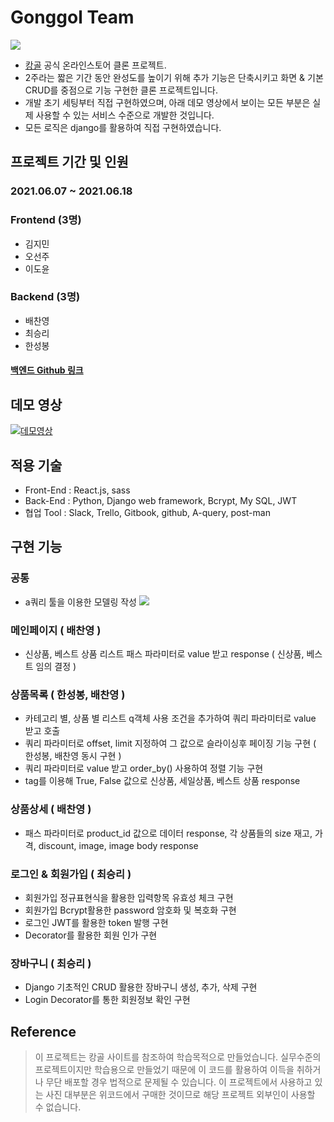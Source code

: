 # Gonggol Team
![](https://github.com/wecode-bootcamp-korea/21-1st-gonggol-frontend/blob/master/public/images/common/logo_tm.png?raw=true)
- [캉골](https://kangolkorea.com/) 공식 온라인스토어 클론 프로젝트.
- 2주라는 짧은 기간 동안 완성도를 높이기 위해 추가 기능은 단축시키고 화면 & 기본 CRUD를 중점으로 기능 구현한 클론 프로젝트입니다.
- 개발 초기 세팅부터 직접 구현하였으며, 아래 데모 영상에서 보이는 모든 부분은 실제 사용할 수 있는 서비스 수준으로 개발한 것입니다.
- 모든 로직은 django를 활용하여 직접 구현하였습니다.
## 프로젝트 기간 및 인원
### 2021.06.07 ~ 2021.06.18
### Frontend (3명)
- 김지민
- 오선주
- 이도윤
### Backend (3명)
- 배찬영
- 최승리
- 한성봉
#### [백엔드 Github 링크](https://github.com/wecode-bootcamp-korea/21-1st-gonggol-backend)
## 데모 영상
[![데모영상](http://img.youtube.com/vi/um9Wr2I_JRE/0.jpg)](https://www.youtube.com/watch?v=um9Wr2I_JRE)
## 적용 기술
- Front-End : React.js, sass
- Back-End : Python, Django web framework, Bcrypt, My SQL, JWT
- 협업 Tool : Slack, Trello, Gitbook, github, A-query, post-man
## 구현 기능
### 공통
- a쿼리 툴을 이용한 모델링 작성
![](https://images.velog.io/images/cj4207/post/d22c1eea-541e-4acc-a60d-c7456c88124d/%E1%84%86%E1%85%A9%E1%84%83%E1%85%A6%E1%86%AF%E1%84%85%E1%85%B5%E1%86%BC.PNG)
### 메인페이지 ( 배찬영 )
- 신상품, 베스트 상품 리스트 패스 파라미터로 value 받고 response ( 신상품, 베스트 임의 결정 )
### 상품목록 ( 한성봉, 배찬영 )
- 카테고리 별, 상품 별 리스트 q객체 사용 조건을 추가하여 쿼리 파라미터로 value 받고 호출
- 쿼리 파라미터로 offset, limit 지정하여 그 값으로 슬라이싱후 페이징 기능 구현 ( 한성봉, 배찬영 동시 구현 )
- 쿼리 파라미터로 value 받고 order_by() 사용하여 정렬 기능 구현
- tag를 이용해 True, False 값으로 신상품, 세일상품, 베스트 상품 response
### 상품상세 ( 배찬영 )
- 패스 파라미터로 product_id 값으로 데이터 response, 각 상품들의 size 재고, 가격, discount, image, image body response
### 로그인 & 회원가입 ( 최승리 )
- 회원가입 정규표현식을 활용한 입력항목 유효성 체크 구현
- 회원가입 Bcrypt활용한 password 암호화 및 복호화 구현
- 로그인 JWT를 활용한 token 발행 구현
- Decorator를 활용한 회원 인가 구현
### 장바구니 ( 최승리 )
- Django 기초적인 CRUD 활용한 장바구니 생성, 추가, 삭제 구현
- Login Decorator를 통한 회원정보 확인 구현
## Reference
> 이 프로젝트는 캉골 사이트를 참조하여 학습목적으로 만들었습니다.
> 실무수준의 프로젝트이지만 학습용으로 만들었기 때문에 이 코드를 활용하여 이득을 취하거나 무단 배포할 경우 법적으로 문제될 수 있습니다.
> 이 프로젝트에서 사용하고 있는 사진 대부분은 위코드에서 구매한 것이므로 해당 프로젝트 외부인이 사용할 수 없습니다.
